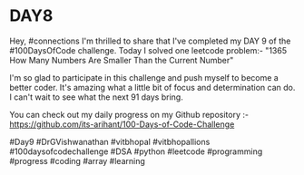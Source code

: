 # DAY8
Hey, #connections I'm thrilled to share that I've completed my DAY 9 of the #100DaysOfCode challenge. Today I solved one leetcode problem:- "1365 How Many Numbers Are Smaller Than the Current Number"

I'm so glad to participate in this challenge and push myself to become a better coder. It's amazing what a little bit of focus and determination can do. I can't wait to see what the next 91 days bring.

You can check out my daily progress on my Github repository :- https://github.com/its-arihant/100-Days-of-Code-Challenge

#Day9 #DrGVishwanathan #vitbhopal #vitbhopallions #100daysofcodechallenge #DSA #python #leetcode #programming #progress #coding #array #learning 